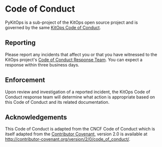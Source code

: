 # Code of Conduct

PyKitOps is a sub-project of the KitOps open source project and is governed by the same [KitOps Code of Conduct](https://github.com/jozu-ai/kitops/blob/main/CODE-OF-CONDUCT.md).

## Reporting

Please report any incidents that affect you or that you have witnessed to the KitOps project's [Code of Conduct Response Team](mailto:conduct@jozu.com). You can expect a response within three business days.

## Enforcement

Upon review and investigation of a reported incident, the KitOps Code of Conduct response team will determine what action is appropriate based on this Code of Conduct and its related documentation.

## Acknowledgements

This Code of Conduct is adapted from the CNCF Code of Conduct which is itself adapted from the [Contributor Covenant](http://contributor-covenant.org), version 2.0 is available at http://contributor-covenant.org/version/2/0/code_of_conduct/.
